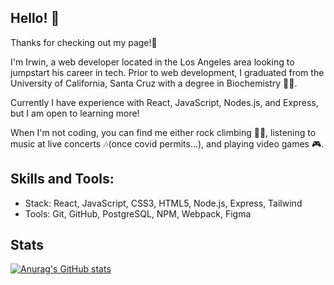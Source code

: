 ## Hello! 👋

Thanks for checking out my page!🙌

I'm Irwin, a web developer located in the Los Angeles area looking to jumpstart his career in tech. Prior to web development, I graduated from the University of California, Santa Cruz with a degree in Biochemistry 👨‍🔬.

Currently I have experience with React, JavaScript, Nodes.js, and Express, but I am open to learning more!

When I'm not coding, you can find me either rock climbing 🧗‍♂️, listening to music at live concerts 🎶(once covid permits...), and playing video games 🎮.

## Skills and Tools:

- Stack: React, JavaScript, CSS3, HTML5, Node.js, Express, Tailwind
- Tools: Git, GitHub, PostgreSQL, NPM, Webpack, Figma

## Stats
[![Anurag's GitHub stats](https://github-readme-stats.vercel.app/api?username=irwin-chen)](https://github.com/anuraghazra/github-readme-stats)
